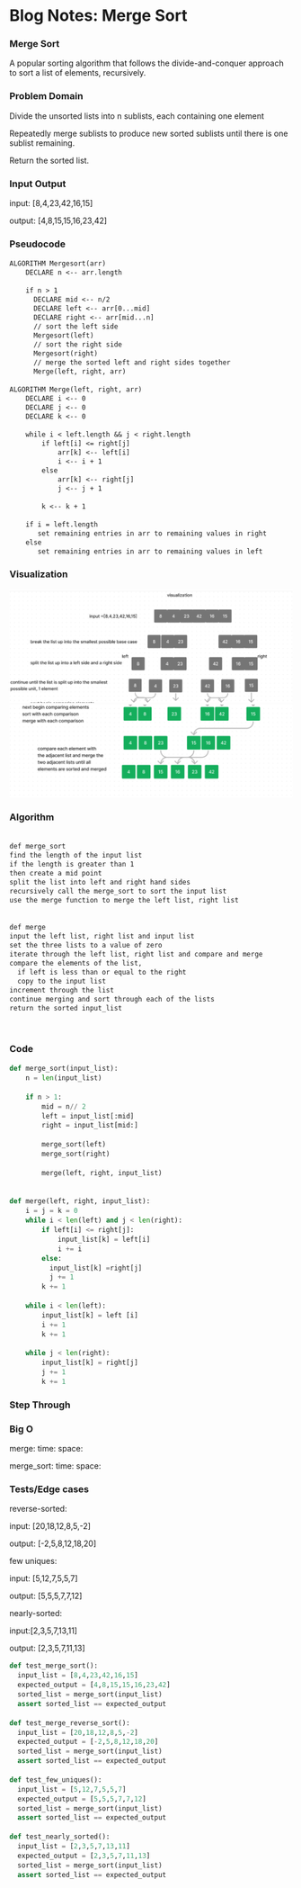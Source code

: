 # Blog Notes: Merge Sort

### Merge Sort

A popular sorting algorithm that follows the divide-and-conquer approach to sort a list of elements, recursively.

### Problem Domain

Divide the unsorted lists into n sublists, each containing one element

Repeatedly merge sublists to produce new sorted sublists until there is one sublist remaining.

Return the sorted list.

### Input Output

input: [8,4,23,42,16,15]

output: [4,8,15,15,16,23,42]



### Pseudocode

```pseudo
ALGORITHM Mergesort(arr)
    DECLARE n <-- arr.length

    if n > 1
      DECLARE mid <-- n/2
      DECLARE left <-- arr[0...mid]
      DECLARE right <-- arr[mid...n]
      // sort the left side
      Mergesort(left)
      // sort the right side
      Mergesort(right)
      // merge the sorted left and right sides together
      Merge(left, right, arr)

ALGORITHM Merge(left, right, arr)
    DECLARE i <-- 0
    DECLARE j <-- 0
    DECLARE k <-- 0

    while i < left.length && j < right.length
        if left[i] <= right[j]
            arr[k] <-- left[i]
            i <-- i + 1
        else
            arr[k] <-- right[j]
            j <-- j + 1

        k <-- k + 1

    if i = left.length
       set remaining entries in arr to remaining values in right
    else
       set remaining entries in arr to remaining values in left

   ```

### Visualization
![Visualization](images/visualization_1.png)
![Visualization](images/visualization_2.png)


### Algorithm

```pseudo

def merge_sort
find the length of the input list
if the length is greater than 1
then create a mid point
split the list into left and right hand sides
recursively call the merge_sort to sort the input list
use the merge function to merge the left list, right list


def merge
input the left list, right list and input list
set the three lists to a value of zero
iterate through the left list, right list and compare and merge
compare the elements of the list,
  if left is less than or equal to the right
  copy to the input list
increment through the list
continue merging and sort through each of the lists
return the sorted input_list



```

### Code

```python
def merge_sort(input_list):
    n = len(input_list)

    if n > 1:
        mid = n// 2
        left = input_list[:mid]
        right = input_list[mid:]

        merge_sort(left)
        merge_sort(right)

        merge(left, right, input_list)


def merge(left, right, input_list):
    i = j = k = 0
    while i < len(left) and j < len(right):
        if left[i] <= right[j]:
            input_list[k] = left[i]
            i += i
        else:
          input_list[k] =right[j]
          j += 1
        k += 1

    while i < len(left):
        input_list[k] = left [i]
        i += 1
        k += 1

    while j < len(right):
        input_list[k] = right[j]
        j += 1
        k += 1

  ```


### Step Through

### Big O
merge:
time:
space:

merge_sort:
time:
space:

### Tests/Edge cases

reverse-sorted:

input: [20,18,12,8,5,-2]

output: [-2,5,8,12,18,20]

few uniques:

input: [5,12,7,5,5,7]

output: [5,5,5,7,7,12]

nearly-sorted:

input:[2,3,5,7,13,11]

output: [2,3,5,7,11,13]

```python
def test_merge_sort():
  input_list = [8,4,23,42,16,15]
  expected_output = [4,8,15,15,16,23,42]
  sorted_list = merge_sort(input_list)
  assert sorted_list == expected_output

def test_merge_reverse_sort():
  input_list = [20,18,12,8,5,-2]
  expected_output = [-2,5,8,12,18,20]
  sorted_list = merge_sort(input_list)
  assert sorted_list == expected_output

def test_few_uniques():
  input_list = [5,12,7,5,5,7]
  expected_output = [5,5,5,7,7,12]
  sorted_list = merge_sort(input_list)
  assert sorted_list == expected_output

def test_nearly_sorted():
  input_list = [2,3,5,7,13,11]
  expected_output = [2,3,5,7,11,13]
  sorted_list = merge_sort(input_list)
  assert sorted_list == expected_output
  ```

